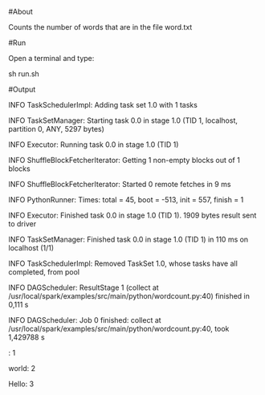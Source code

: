#About

Counts the number of words that are in the file word.txt

#Run

Open a terminal and type:

sh run.sh


#Output

INFO TaskSchedulerImpl: Adding task set 1.0 with 1 tasks

INFO TaskSetManager: Starting task 0.0 in stage 1.0 (TID 1, localhost, partition 0, ANY, 5297 bytes)

INFO Executor: Running task 0.0 in stage 1.0 (TID 1)

INFO ShuffleBlockFetcherIterator: Getting 1 non-empty blocks out of 1 blocks

INFO ShuffleBlockFetcherIterator: Started 0 remote fetches in 9 ms

INFO PythonRunner: Times: total = 45, boot = -513, init = 557, finish = 1

INFO Executor: Finished task 0.0 in stage 1.0 (TID 1). 1909 bytes result sent to driver

INFO TaskSetManager: Finished task 0.0 in stage 1.0 (TID 1) in 110 ms on localhost (1/1)

INFO TaskSchedulerImpl: Removed TaskSet 1.0, whose tasks have all completed, from pool 

INFO DAGScheduler: ResultStage 1 (collect at /usr/local/spark/examples/src/main/python/wordcount.py:40) finished in 0,111 s

INFO DAGScheduler: Job 0 finished: collect at /usr/local/spark/examples/src/main/python/wordcount.py:40, took 1,429788 s

: 1

world: 2

Hello: 3

